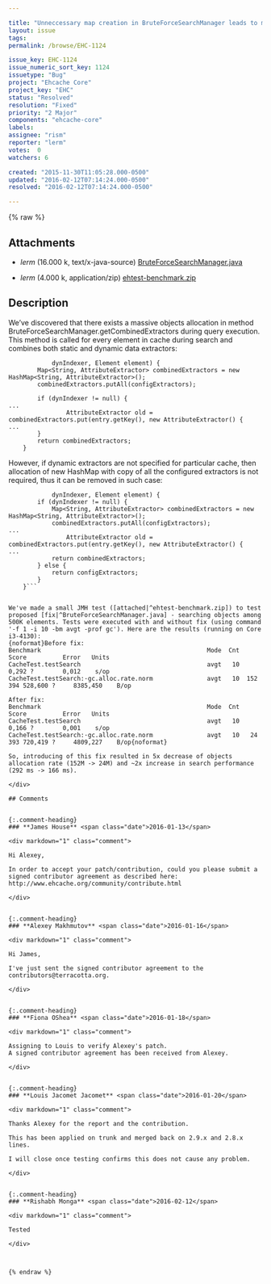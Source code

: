 ```yaml
---

title: "Unneccessary map creation in BruteForceSearchManager leads to massive performance hit"
layout: issue
tags: 
permalink: /browse/EHC-1124

issue_key: EHC-1124
issue_numeric_sort_key: 1124
issuetype: "Bug"
project: "Ehcache Core"
project_key: "EHC"
status: "Resolved"
resolution: "Fixed"
priority: "2 Major"
components: "ehcache-core"
labels: 
assignee: "rism"
reporter: "lerm"
votes:  0
watchers: 6

created: "2015-11-30T11:05:28.000-0500"
updated: "2016-02-12T07:14:24.000-0500"
resolved: "2016-02-12T07:14:24.000-0500"

---
```




{% raw %}


## Attachments

* <em>lerm</em> (16.000 k, text/x-java-source) [BruteForceSearchManager.java](/attachments/EHC/EHC-1124/BruteForceSearchManager.java)

* <em>lerm</em> (4.000 k, application/zip) [ehtest-benchmark.zip](/attachments/EHC/EHC-1124/ehtest-benchmark.zip)




## Description

<div markdown="1" class="description">

We’ve discovered that there exists a massive objects allocation in method BruteForceSearchManager.getCombinedExtractors during query execution. This method is called for every element in cache during search and combines both static and dynamic data extractors:

```    private Map<String, AttributeExtractor> getCombinedExtractors(Map<String, AttributeExtractor> configExtractors, DynamicAttributesExtractor
            dynIndexer, Element element) {
        Map<String, AttributeExtractor> combinedExtractors = new HashMap<String, AttributeExtractor>();
        combinedExtractors.putAll(configExtractors);

        if (dynIndexer != null) {
...
                AttributeExtractor old = combinedExtractors.put(entry.getKey(), new AttributeExtractor() {
...
        }
        return combinedExtractors;
    }
```

However, if dynamic extractors are not specified for particular cache, then allocation of new HashMap with copy of all the configured extractors is not required, thus it can be removed in such case:

```    private Map<String, AttributeExtractor> getCombinedExtractors(Map<String, AttributeExtractor> configExtractors, DynamicAttributesExtractor
            dynIndexer, Element element) {
        if (dynIndexer != null) {
            Map<String, AttributeExtractor> combinedExtractors = new HashMap<String, AttributeExtractor>();
            combinedExtractors.putAll(configExtractors);
...
                AttributeExtractor old = combinedExtractors.put(entry.getKey(), new AttributeExtractor() {
...
            return combinedExtractors;
        } else {
            return configExtractors;
        }
    }```
                

We've made a small JMH test ([attached|^ehtest-benchmark.zip]) to test proposed [fix|^BruteForceSearchManager.java] - searching objects among 500K elements. Tests were executed with and without fix (using command '-f 1 -i 10 -bm avgt -prof gc'). Here are the results (running on Core i3-4130):
{noformat}Before fix:
Benchmark                                              Mode  Cnt            Score          Error   Units
CacheTest.testSearch                                   avgt   10            0,292 ?        0,012    s/op
CacheTest.testSearch:·gc.alloc.rate.norm               avgt   10  152 394 528,600 ?     8385,450    B/op

After fix:
Benchmark                                              Mode  Cnt            Score          Error   Units
CacheTest.testSearch                                   avgt   10            0,166 ?        0,001    s/op
CacheTest.testSearch:·gc.alloc.rate.norm               avgt   10   24 393 720,419 ?     4809,227    B/op{noformat}

So, introducing of this fix resulted in 5x decrease of objects allocation rate (152M -> 24M) and ~2x increase in search performance (292 ms -> 166 ms).

</div>

## Comments


{:.comment-heading}
### **James House** <span class="date">2016-01-13</span>

<div markdown="1" class="comment">

Hi Alexey,

In order to accept your patch/contribution, could you please submit a signed contributor agreement as described here: http://www.ehcache.org/community/contribute.html

</div>


{:.comment-heading}
### **Alexey Makhmutov** <span class="date">2016-01-16</span>

<div markdown="1" class="comment">

Hi James,

I've just sent the signed contributor agreement to the contributors@terracotta.org.

</div>


{:.comment-heading}
### **Fiona OShea** <span class="date">2016-01-18</span>

<div markdown="1" class="comment">

Assigning to Louis to verify Alexey's patch.
A signed contributor agreement has been received from Alexey.

</div>


{:.comment-heading}
### **Louis Jacomet Jacomet** <span class="date">2016-01-20</span>

<div markdown="1" class="comment">

Thanks Alexey for the report and the contribution.

This has been applied on trunk and merged back on 2.9.x and 2.8.x lines.

I will close once testing confirms this does not cause any problem.

</div>


{:.comment-heading}
### **Rishabh Monga** <span class="date">2016-02-12</span>

<div markdown="1" class="comment">

Tested

</div>



{% endraw %}
